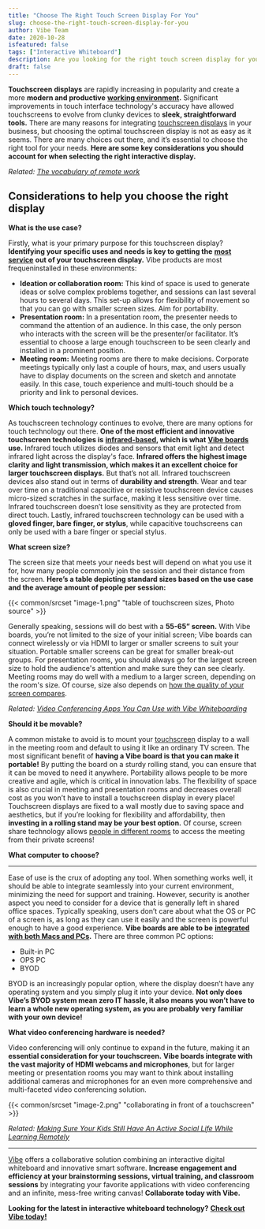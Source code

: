 ```yaml
---
title: "Choose The Right Touch Screen Display For You"
slug: choose-the-right-touch-screen-display-for-you
author: Vibe Team
date: 2020-10-28
isfeatured: false
tags: ["Interactive Whiteboard"]
description: Are you looking for the right touch screen display for your needs?
draft: false
---
```




**Touchscreen displays** are rapidly increasing in popularity and create a more **modern and productive** [**working environment**](https://vibe.us/lp/scenario-professional-services/)**.** Significant improvements in touch interface technology's accuracy have allowed touchscreens to evolve from clunky devices to **sleek, straightforward tools.** There are many reasons for integrating [touchscreen displays](https://midshire.co.uk/audio-visual/equipment/interactive-screen/) in your business, but choosing the optimal touchscreen display is not as easy as it seems. There are many choices out there, and it’s essential to choose the right tool for your needs. **Here are some key considerations you should account for when selecting the right interactive display.** 

*Related:* [*The vocabulary of remote work*](https://vibe.us/blog/the-vocabulary-of-remote-work/)

## Considerations to help you choose the right display

**What is the use case?** 

Firstly, what is your primary purpose for this touchscreen display? **Identifying your specific uses and needs is key to getting the** [**most service**](https://www.bbc.co.uk/bitesize/guides/z9bqrwx/revision/4) **out of your touchscreen display.** Vibe products are most frequeninstalled in these environments:

- **Ideation or collaboration room:** This kind of space is used to generate ideas or solve complex problems together, and sessions can last several hours to several days. This set-up allows for flexibility of movement so that you can go with smaller screen sizes. Aim for portability.
- **Presentation room:** In a presentation room, the presenter needs to command the attention of an audience. In this case, the only person who interacts with the screen will be the presenter/or facilitator. It’s essential to choose a large enough touchscreen to be seen clearly and installed in a prominent position.
- **Meeting room:** Meeting rooms are there to make decisions. Corporate meetings typically only last a couple of hours, max, and users usually have to display documents on the screen and sketch and annotate easily. In this case, touch experience and multi-touch should be a priority and link to personal devices.

**Which touch technology?** 

As touchscreen technology continues to evolve, there are many options for touch technology out there. **One of the most efficient and innovative touchscreen technologies is** [**infrared-based**](http://www.nelson-miller.com/pros-cons-infrared-touchscreen-technology/#:~:text=Infrared%20touchscreen%20devices%2C%20on%20the,gloved%20finger%2C%20stylus%20and%20more.)**, which is what** [**Vibe boards**](https://vibe.us/hardware/) **use.** Infrared touch utilizes diodes and sensors that emit light and detect infrared light across the display's face. **Infrared offers the highest image clarity and light transmission, which makes it an excellent choice for larger touchscreen displays.** But that’s not all. Infrared touchscreen devices also stand out in terms of **durability and strength**. Wear and tear over time on a traditional capacitive or resistive touchscreen device causes micro-sized scratches in the surface, making it less sensitive over time. Infrared touchscreen doesn’t lose sensitivity as they are protected from direct touch. Lastly, infrared touchscreen technology can be used with a **gloved finger, bare finger, or stylus**, while capacitive touchscreens can only be used with a bare finger or special stylus.

**What screen size?** 

The screen size that meets your needs best will depend on what you use it for, how many people commonly join the session and their distance from the screen. **Here’s a table depicting standard sizes based on the use case and the average amount of people per session:**

{{< common/srcset "image-1.png" "table of touchscreen sizes, Photo source" >}}


Generally speaking, sessions will do best with a **55-65” screen.** With Vibe boards, you’re not limited to the size of your initial screen; Vibe boards can connect wirelessly or via HDMI to larger or smaller screens to suit your situation. Portable smaller screens can be great for smaller break-out groups. For presentation rooms, you should always go for the largest screen size to hold the audience's attention and make sure they can see clearly. Meeting rooms may do well with a medium to a larger screen, depending on the room's size. Of course, size also depends on [how the quality of your screen compares](https://vibe.us/comparison/). 

*Related:* [*Video Conferencing Apps You Can Use with Vibe Whiteboarding*](https://vibe.us/blog/video-conferencing-apps-with-whiteboard/)

**Should it be movable?** 

A common mistake to avoid is to mount your [touchscreen](https://www.data-modul.com/en/touch.html) display to a wall in the meeting room and default to using it like an ordinary TV screen. The most significant benefit of **having a Vibe board is that you can make it portable!** By putting the board on a sturdy rolling stand, you can ensure that it can be moved to need it anywhere. Portability allows people to be more creative and agile, which is critical in innovation labs. The flexibility of space is also crucial in meeting and presentation rooms and decreases overall cost as you won’t have to install a touchscreen display in every place! Touchscreen displays are fixed to a wall mostly due to saving space and aesthetics, but if you’re looking for flexibility and affordability, then **investing in a rolling stand may be your best option.** Of course, screen share technology allows [people in different rooms](https://vibe.us/lp/scenario-remote/) to access the meeting from their private screens!

**What computer to choose?**
 ****
Ease of use is the crux of adopting any tool. When something works well, it should be able to integrate seamlessly into your current environment, minimizing the need for support and training. However, security is another aspect you need to consider for a device that is generally left in shared office spaces. Typically speaking, users don’t care about what the OS or PC of a screen is, as long as they can use it easily and the screen is powerful enough to have a good experience. **Vibe boards are able to be** [**integrated with both Macs and PCs**](https://vibe.us/software/)**.** There are three common PC options:

- Built-in PC
- OPS PC
- BYOD

BYOD is an increasingly popular option, where the display doesn’t have any operating system and you simply plug it into your device. **Not only does Vibe’s BYOD system mean zero IT hassle, it also means you won’t have to learn a whole new operating system, as you are probably very familiar with your own device!**

**What video conferencing hardware is needed?** 

Video conferencing will only continue to expand in the future, making it an **essential consideration for your touchscreen.** **Vibe boards integrate with the vast majority of HDMI webcams and microphones**, but for larger meeting or presentation rooms you may want to think about installing additional cameras and microphones for an even more comprehensive and multi-faceted video conferencing solution.


{{< common/srcset "image-2.png" "collaborating in front of a touchscreen" >}}


*Related:* [*Making Sure Your Kids Still Have An Active Social Life While Learning Remotely*](https://vibe.us/blog/making-sure-your-kids-still-have-an-active-social-life-while-learning-remotely/)


----------

[Vibe](https://vibe.us/) offers a collaborative solution combining an interactive digital whiteboard and innovative smart software. **Increase engagement and efficiency at your brainstorming sessions, virtual training, and classroom sessions** by integrating your favorite applications with video conferencing and an infinite, mess-free writing canvas! **Collaborate today with Vibe.**

**Looking for the latest in interactive whiteboard technology?** [**Check out Vibe today!**](https://vibe.us/order/)
